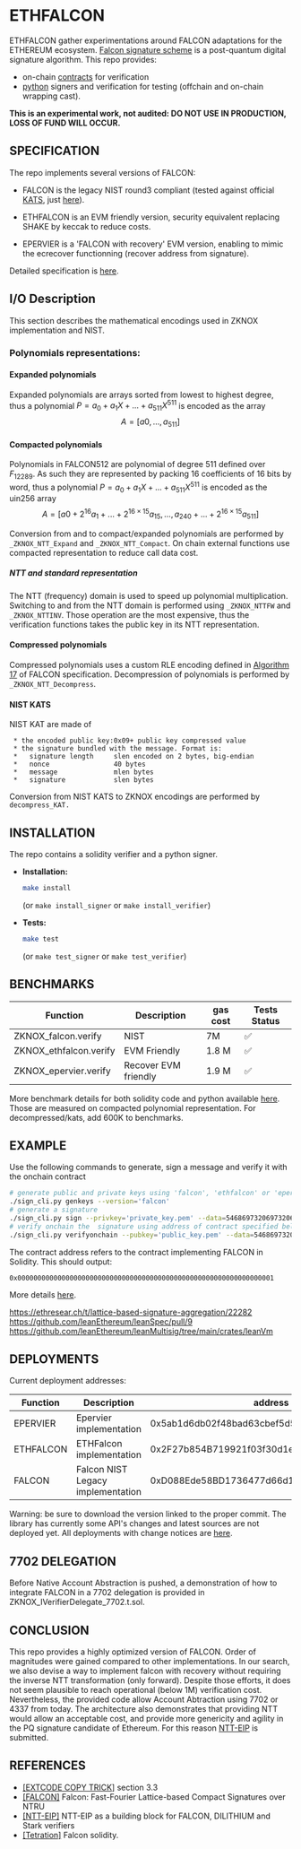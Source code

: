 # ETHFALCON

ETHFALCON gather experimentations around FALCON adaptations for the ETHEREUM ecosystem. [Falcon signature scheme](https://falcon-sign.info/) is a post-quantum digital signature algorithm. 
This repo provides:

* on-chain [contracts](https://github.com/ZKNoxHQ/ETHFALCON/tree/main/src) for verification
* [python](https://github.com/ZKNoxHQ/ETHFALCON/tree/main/python-ref) signers and verification for testing (offchain and on-chain wrapping cast).


**This is an experimental work, not audited: DO NOT USE IN PRODUCTION, LOSS OF FUND WILL OCCUR.**

## SPECIFICATION

The repo implements several versions of FALCON:

* FALCON is the legacy NIST round3 compliant (tested against official [KATS](https://csrc.nist.gov/projects/post-quantum-cryptography/post-quantum-cryptography-standardization/round-3-submissions), just [here](https://github.com/ZKNoxHQ/ETHFALCON/blob/8152c5fc770e863bec799b5cc21dd551ab585fd9/test/ZKNOX_falconKATS.t.sol#L73)).

* ETHFALCON is an EVM friendly version, security equivalent replacing SHAKE by keccak to reduce costs.

* EPERVIER is a 'FALCON with recovery' EVM version, enabling to mimic the ecrecover functionning (recover address from signature).


Detailed specification is [here](./doc/specification.md). 


## I/O Description

This section describes the mathematical encodings used in ZKNOX implementation and NIST.

### Polynomials representations:


#### Expanded polynomials 

Expanded polynomials are arrays sorted from lowest to highest degree, thus a polynomial $P=a_0+a_1X+...+a_{511}X^{511}$ is encoded as the array $$A=[a0, ..., a_{511}]$$

#### Compacted polynomials 

Polynomials in FALCON512 are polynomial of degree 511 defined over $F_{12289}$. As such they are represented by packing 16 coefficients of 16 bits by word, thus a polynomial $P=a_0+a_1X+...+a_{511}X^{511}$ is encoded as the uin256 array $$A=[a0+2^{16}a_1+ ...+2^{16\times 15}a_{15}, ..., a_{240}+ ...+2^{16\times 15}a_{511}]$$

Conversion from and to compact/expanded polynomials are performed by ```_ZKNOX_NTT_Expand``` and ```_ZKNOX_NTT_Compact```. On chain external functions use compacted representation to reduce call data cost.

##### NTT and standard representation

The NTT (frequency) domain is used to speed up polynomial multiplication. Switching to and from the NTT domain is performed using ```_ZKNOX_NTTFW``` and ```_ZKNOX_NTTINV```. Those operation are the most expensive, thus the verification functions takes the public key in its NTT representation.




#### Compressed polynomials

Compressed polynomials uses a custom RLE encoding defined in  [Algorithm 17](https://falcon-sign.info/falcon.pdf) of FALCON specification. 
Decompression of polynomials is performed by ```_ZKNOX_NTT_Decompress```.

#### NIST KATS

NIST KAT are made of

     * the encoded public key:0x09+ public key compressed value
     * the signature bundled with the message. Format is:
	 *   signature length     slen encoded on 2 bytes, big-endian
	 *   nonce                40 bytes
	 *   message              mlen bytes
	 *   signature            slen bytes

Conversion from NIST KATS to ZKNOX encodings are performed by  ```decompress_KAT. ```


## INSTALLATION


The repo contains a solidity verifier and a python signer. 

* **Installation:**
    ```bash
    make install
    ```
    (or `make install_signer` or `make install_verifier`)

* **Tests:**
    ```bash
    make test
    ```
    (or `make test_signer` or `make test_verifier`)

## BENCHMARKS


| Function                   | Description               | gas cost | Tests Status |
|------------------------|---------------------|---------------------|---------------------|
| ZKNOX_falcon.verify       | NIST       | 7M | :white_check_mark:|
| ZKNOX_ethfalcon.verify       | EVM Friendly      | 1.8 M | :white_check_mark:|
| ZKNOX_epervier.verify       | Recover EVM friendly      | 1.9 M | :white_check_mark:|


More benchmark details for both solidity code and python  available [here](./doc/benchmarks.md).
Those are measured on compacted polynomial representation. For decompressed/kats, add 600K to benchmarks.

## EXAMPLE


Use the following commands to generate, sign a message and verify it with the onchain contract
```bash
# generate public and private keys using 'falcon', 'ethfalcon' or 'epervier'
./sign_cli.py genkeys --version='falcon'
# generate a signature
./sign_cli.py sign --privkey='private_key.pem' --data=546869732069732061207472616e73616374696f6e
# verify onchain the  signature using address of contract specified below (ensure --version is compliant with address)
./sign_cli.py verifyonchain --pubkey='public_key.pem' --data=546869732069732061207472616e73616374696f6e --signature='sig' --contractaddress='0xD088Ede58BD1736477d66d114D842bDE279A41Fa' --rpc='https://sepolia.optimism.io'w
```
The contract address refers to the contract implementing FALCON in Solidity. This should output:
```
0x0000000000000000000000000000000000000000000000000000000000000001
```
More details [here](./doc/example.md).

https://ethresear.ch/t/lattice-based-signature-aggregation/22282
https://github.com/leanEthereum/leanSpec/pull/9
https://github.com/leanEthereum/leanMultisig/tree/main/crates/leanVm

## DEPLOYMENTS

Current deployment addresses:

| Function                   | Description               |address | testnets |
|------------------------|---------------------|---------------------|---------------------|
| EPERVIER     | Epervier implementation     | 0x5ab1d6db02f48bad63cbef5d51c534A76aEB824B | [Optimism (Sepolia)](https://sepolia-optimism.etherscan.io/address/0x5ab1d6db02f48bad63cbef5d51c534A76aEB824B) |
| ETHFALCON     | ETHFalcon implementation      | 0x2F27b854B719921f03f30d1e5d0aE8e0aE7f96cA | [Optimism (Sepolia)](https://sepolia-optimism.etherscan.io/address/0x2F27b854B719921f03f30d1e5d0aE8e0aE7f96cA) |
| FALCON     | Falcon NIST Legacy implementation      | 0xD088Ede58BD1736477d66d114D842bDE279A41Fa | [Optimism (Sepolia)](https://sepolia-optimism.etherscan.io/address/0xD088Ede58BD1736477d66d114D842bDE279A41Fa)|


Warning: be sure to download the version linked to the proper commit. The library has currently some API's changes and latest sources are not deployed yet.
All deployments with change notices are [here](./doc/deployments.md).


## 7702 DELEGATION

Before Native Account Abstraction is pushed, a demonstration of how to integrate FALCON in a 7702 delegation is provided in ZKNOX_IVerifierDelegate_7702.t.sol.



## CONCLUSION

This repo provides a highly optimized version of FALCON. Order of magnitudes were gained compared to other implementations. In our search, we also devise a way to implement falcon with recovery without requiring the inverse NTT transformation (only forward).
Despite those efforts, it does not seem plausible to reach operational (below 1M) verification cost. Nevertheless, the provided code allow Account Abtraction using 7702 or 4337 from today.
The architecture also demonstrates that providing NTT would allow an acceptable cost, and provide more genericity and agility in the PQ signature candidate of Ethereum. For this reason [NTT-EIP]() is submitted.

## REFERENCES
- [[EXTCODE COPY TRICK]](https://eprint.iacr.org/2023/939) section 3.3
- [[FALCON]](https://falcon-sign.info/falcon.pdf) Falcon: Fast-Fourier Lattice-based
Compact Signatures over NTRU
- [[NTT-EIP]]() NTT-EIP as a building block for FALCON, DILITHIUM and Stark verifiers 
- [[Tetration]](https://github.com/Tetration-Lab/falcon-solidity/blob/main/src/Falcon.sol) Falcon solidity.
